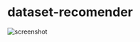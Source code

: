 # dataset-recomender
![screenshot](https://github.com/shuvo-dotcom/dataset-recomender/blob/main/static/Screenshot%202024-11-29%20at%2010.04.14%E2%80%AFPM.png)